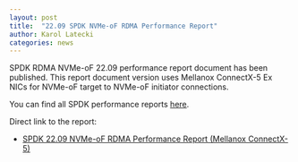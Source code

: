 ```yaml
---
layout: post
title:  "22.09 SPDK NVMe-oF RDMA Performance Report"
author: Karol Latecki
categories: news
---
```


SPDK RDMA NVMe-oF 22.09 performance report document has been published.
This report document version uses Mellanox ConnectX-5 Ex NICs for NVMe-oF
target to NVMe-oF initiator connections.

You can find all SPDK performance reports [here](https://spdk.io/doc/performance_reports.html).

Direct link to the report:

- [SPDK 22.09 NVMe-oF RDMA Performance Report (Mellanox ConnectX-5)](https://review.spdk.io/download/performance-reports/SPDK_rdma_mlx_perf_report_2209.pdf)
